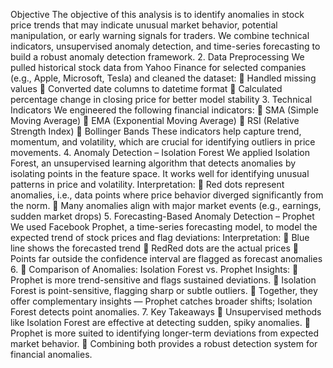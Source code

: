  Objective 
The objective of this analysis is to identify anomalies in stock price trends that may indicate 
unusual market behavior, potential manipulation, or early warning signals for traders. We 
combine technical indicators, unsupervised anomaly detection, and time-series forecasting 
to build a robust anomaly detection framework. 
2. Data Preprocessing 
We pulled historical stock data from Yahoo Finance for selected companies (e.g., Apple, 
Microsoft, Tesla) and cleaned the dataset: 
 Handled missing values 
 Converted date columns to datetime format 
 Calculated percentage change in closing price for better model stability 
3. Technical Indicators 
We engineered the following financial indicators: 
 SMA (Simple Moving Average) 
 EMA (Exponential Moving Average) 
 RSI (Relative Strength Index) 
 Bollinger Bands 
These indicators help capture trend, momentum, and volatility, which are crucial for 
identifying outliers in price movements. 
4.  Anomaly Detection – Isolation Forest 
We applied Isolation Forest, an unsupervised learning algorithm that detects anomalies by 
isolating points in the feature space. It works well for identifying unusual patterns in price and 
volatility. 
Interpretation: 
 Red dots represent anomalies, i.e., data points where price behavior diverged 
significantly from the norm. 
 Many anomalies align with major market events (e.g., earnings, sudden market drops) 
5. Forecasting-Based Anomaly Detection – Prophet 
We used Facebook Prophet, a time-series forecasting model, to model the expected trend of 
stock prices and flag deviations: 
Interpretation: 
 Blue line shows the forecasted trend 
 RedRed dots are the actual prices 
 Points far outside the confidence interval are flagged as forecast anomalies 
6. 📌 Comparison of Anomalies: Isolation Forest vs. Prophet 
Insights: 
 Prophet is more trend-sensitive and flags sustained deviations. 
 Isolation Forest is point-sensitive, flagging sharp or subtle outliers. 
 Together, they offer complementary insights — Prophet catches broader shifts; 
Isolation Forest detects point anomalies. 
7. Key Takeaways 
 Unsupervised methods like Isolation Forest are effective at detecting sudden, spiky 
anomalies. 
 Prophet is more suited to identifying longer-term deviations from expected market 
behavior. 
 Combining both provides a robust detection system for financial anomalies.
